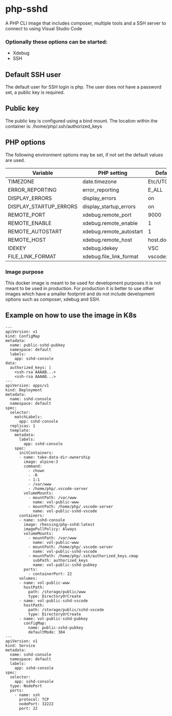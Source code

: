 # php-sshd
A PHP CLI image that includes composer, multiple tools and a SSH server to connect to using Visual Studio Code

### Optionally these options can be started:
- Xdebug
- SSH

## Default SSH user
The default user for SSH login is php. The user does not have a password set, a public key is required.

## Public key
The public key is configured using a bind mount. The location within the container is: /home/php/.ssh/authorized_keys

## PHP options
The following environment options may be set, if not set the default values are used.

| Variable  | PHP setting | Default value |
| ------------- | ------------- | ------------- |
| TIMEZONE | date.timezone | Etc/UTC  |
| ERROR_REPORTING | error_reporting | E_ALL |
| DISPLAY_ERRORS | display_errors | on |
| DISPLAY_STARTUP_ERRORS | display_startup_errors | on |
| REMOTE_PORT | xdebug.remote_port | 9000 |
| REMOTE_ENABLE | xdebug.remote_enable | 1 |
| REMOTE_AUTOSTART | xdebug.remote_autostart | 1 |
| REMOTE_HOST | xdebug.remote_host | host.docker.internal |
| IDEKEY | xdebug.idekey | VSC |
| FILE_LINK_FORMAT | xdebug.file_link_format | vscode://file/%f:%l |

### Image purpose
This docker image is meant to be used for development purposes it is not meant to be used in production. For production it is better to use other images which have a smaller footprint and do not include development options such as composer, xdebug and SSH. 

## Example on how to use the image in K8s
```
---
apiVersion: v1
kind: ConfigMap
metadata:
  name: public-sshd-pubkey
  namespace: default
  labels:
    app: sshd-console
data:
  authorized_keys: |
    <ssh-rsa AAAAB...>
    <ssh-rsa AAAAB...>
---
apiVersion: apps/v1
kind: Deployment
metadata:
  name: sshd-console
  namespace: default
spec:
  selector:
    matchLabels:
      app: sshd-console
  replicas: 1
  template:
    metadata:
      labels:
        app: sshd-console
    spec:
      initContainers:
      - name: take-data-dir-ownership
        image: alpine:3
        command:
          - chown
          - -R
          - 1:1
          - /var/www
          - /home/php/.vscode-server
        volumeMounts:
          - mountPath: /var/www
            name: vol-public-www
          - mountPath: /home/php/.vscode-server
            name: vol-public-sshd-vscode
      containers:
      - name: sshd-console
        image: rhessing/php-sshd:latest
        imagePullPolicy: Always
        volumeMounts:
          - mountPath: /var/www
            name: vol-public-www
          - mountPath: /home/php/.vscode-server
            name: vol-public-sshd-vscode
          - mountPath: /home/php/.ssh/authorized_keys.cmap
            subPath: authorized_keys
            name: vol-public-sshd-pubkey
        ports:
          - containerPort: 22
      volumes:
      - name: vol-public-www
        hostPath:
          path: /storage/public/www
          type: DirectoryOrCreate
      - name: vol-public-sshd-vscode
        hostPath:
          path: /storage/public/sshd-vscode
          type: DirectoryOrCreate
      - name: vol-public-sshd-pubkey
        configMap:
          name: public-sshd-pubkey
          defaultMode: 384
---
apiVersion: v1
kind: Service
metadata:
  name: sshd-console
  namespace: default
  labels:
    app: sshd-console
spec:
  selector:
    app: sshd-console
  type: NodePort
  ports:
    - name: ssh
      protocol: TCP
      nodePort: 32222
      port: 22
```